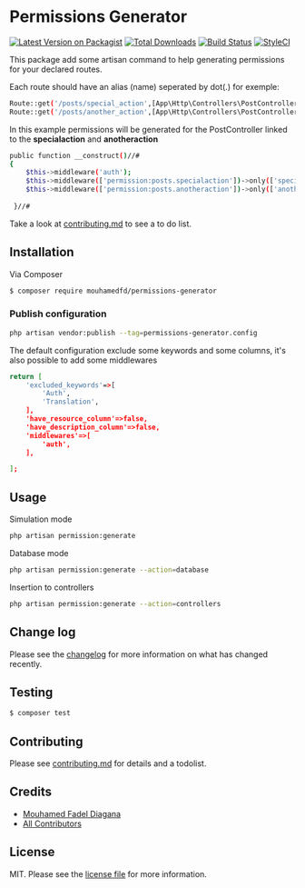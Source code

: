 # Permissions Generator

[![Latest Version on Packagist][ico-version]][link-packagist]
[![Total Downloads][ico-downloads]][link-downloads]
[![Build Status][ico-travis]][link-travis]
[![StyleCI][ico-styleci]][link-styleci]

This package add some artisan command to help generating permissions for your declared routes.

Each route should have an alias (name) seperated by dot(.) for exemple:


```bash
Route::get('/posts/special_action',[App\Http\Controllers\PostController::class, 'specialaction'])->name('posts.specialaction');
Route::get('/posts/another_action',[App\Http\Controllers\PostController::class, 'anotheraction'])->name('posts.anotheraction');
```
In this example permissions will be generated for the PostController linked to the **specialaction** and **anotheraction**

``` bash
public function __construct()//#
{
    $this->middleware('auth');
    $this->middleware(['permission:posts.specialaction'])->only(['specialaction']);
    $this->middleware(['permission:posts.anotheraction'])->only(['anotheraction']);
        
 }//#

```




Take a look at [contributing.md](contributing.md) to see a to do list.

## Installation

Via Composer

``` bash
$ composer require mouhamedfd/permissions-generator
```
### Publish configuration
```bash
php artisan vendor:publish --tag=permissions-generator.config
```

The default configuration exclude some keywords and some columns, it's also possible to add some middlewares

```bash
return [
    'excluded_keywords'=>[
        'Auth',
        'Translation',
    ],
    'have_resource_column'=>false,
    'have_description_column'=>false,
    'middlewares'=>[
        'auth',
    ],

];
```

## Usage

Simulation mode
```bash
php artisan permission:generate

```
Database mode
```bash
php artisan permission:generate --action=database

```
Insertion to controllers
```bash
php artisan permission:generate --action=controllers

```

## Change log

Please see the [changelog](changelog.md) for more information on what has changed recently.

## Testing

``` bash
$ composer test
```

## Contributing

Please see [contributing.md](contributing.md) for details and a todolist.

<!-- ## Security

If you discover any security related issues, please email mouhamedfd@gmail.com instead of using the issue tracker. -->

## Credits

- [Mouhamed Fadel Diagana][link-author]
- [All Contributors][link-contributors]

## License

MIT. Please see the [license file](license.md) for more information.

[ico-version]: https://img.shields.io/packagist/v/mouhamedfd/permissions-generator.svg?style=flat-square
[ico-downloads]: https://img.shields.io/packagist/dt/mouhamedfd/permissions-generator.svg?style=flat-square
[ico-travis]: https://img.shields.io/travis/mouhamedfd/permissions-generator/master.svg?style=flat-square
[ico-styleci]: https://styleci.io/repos/412280586/shield

[link-packagist]: https://packagist.org/packages/mouhamedfd/permissions-generator
[link-downloads]: https://packagist.org/packages/mouhamedfd/permissions-generator
[link-travis]: https://travis-ci.org/mouhamedfd/permissions-generator
[link-styleci]: https://styleci.io/repos/412280586
[link-author]: https://github.com/mouhamedfd
[link-contributors]: ../../contributors
